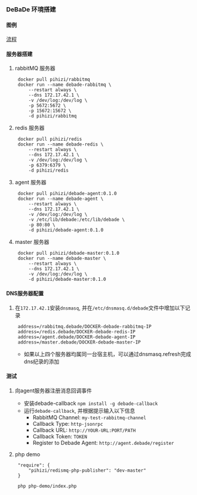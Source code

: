 ### DeBaDe 环境搭建

#### 图例

[流程](flow.jpg)

#### 服务器搭建

1. rabbitMQ 服务器

        docker pull pihizi/rabbitmq
        docker run --name debade-rabbitmq \
            --restart always \
            --dns 172.17.42.1 \
            -v /dev/log:/dev/log \
            -p 5672:5672 \
            -p 15672:15672 \
            -d pihizi/rabbitmq

2. redis 服务器

        docker pull pihizi/redis
        docker run --name debade-redis \
            --restart always \
            --dns 172.17.42.1 \
            -v /dev/log:/dev/log \
            -p 6379:6379 \
            -d pihizi/redis

3. agent 服务器

        docker pull pihizi/debade-agent:0.1.0
        docker run --name debade-agent \
            --restart always \
            --dns 172.17.42.1 \
            -v /dev/log:/dev/log \
            -v /etc/lib/debade:/etc/lib/debade \
            -p 80:80 \
            -d pihizi/debade-agent:0.1.0

4. master 服务器

        docker pull pihizi/debade-master:0.1.0
        docker run --name debade-master \
            --restart always \
            --dns 172.17.42.1 \
            -v /dev/log:/dev/log \
            -d pihizi/debade-master:0.1.0

#### DNS服务器配置

1. 在`172.17.42.1`安装`dnsmasq`, 并在`/etc/dnsmasq.d/debade`文件中增加以下记录

        address=/rabbitmq.debade/DOCKER-debade-rabbitmq-IP
        address=/redis.debade/DOCKER-debade-redis-IP
        address=/agent.debade/DOCKER-debade-agent-IP
        address=/master.debade/DOCKER-debade-master-IP

    * 如果以上四个服务器均属同一台宿主机，可以通过dnsmasq.refresh完成dns纪录的添加

#### 测试

1. 向agent服务器注册消息回调事件
    * 安装debade-callback `npm install -g debade-callback`
    * 运行`debade-callback`, 并根据提示输入以下信息
        * RabbitMQ Channel: `my-test-rabbitmq-channel`
        * Callback Type: `http-jsonrpc`
        * Callback URL: `http://YOUR-URL:PORT/PATH`
        * Callback Token: `TOKEN`
        * Register to Debade Agent: `http://agent.debade/register`

2. php demo

        "require": {
            "pihizi/redismq-php-publisher": "dev-master"
        }

        php php-demo/index.php

